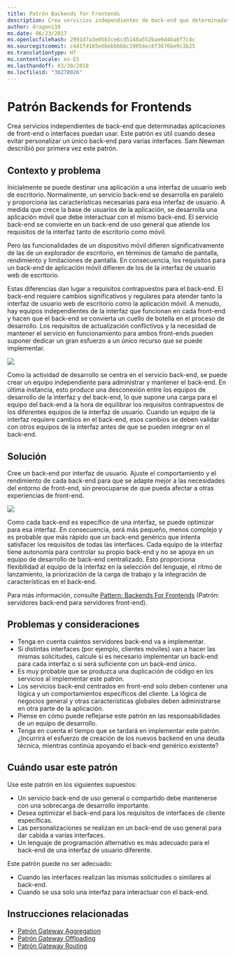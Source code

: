 ```yaml
---
title: Patrón Backends for Frontends
description: Crea servicios independientes de back-end que determinadas aplicaciones de front-end o interfaces puedan usar.
author: dragon119
ms.date: 06/23/2017
ms.openlocfilehash: 2991d7a3e05b3ce6cd5148a552bae6d4ba8f7c4c
ms.sourcegitcommit: c441fd165e6bebbbbbc19854ec6f3676be9c3b25
ms.translationtype: HT
ms.contentlocale: es-ES
ms.lasthandoff: 03/30/2018
ms.locfileid: "30270026"
---
```

# <a name="backends-for-frontends-pattern"></a>Patrón Backends for Frontends

Crea servicios independientes de back-end que determinadas aplicaciones de front-end o interfaces puedan usar. Este patrón es útil cuando desea evitar personalizar un único back-end para varias interfaces. Sam Newman describió por primera vez este patrón.

## <a name="context-and-problem"></a>Contexto y problema

Inicialmente se puede destinar una aplicación a una interfaz de usuario web de escritorio. Normalmente, un servicio back-end se desarrolla en paralelo y proporciona las características necesarias para esa interfaz de usuario. A medida que crece la base de usuarios de la aplicación, se desarrolla una aplicación móvil que debe interactuar con el mismo back-end. El servicio back-end se convierte en un back-end de uso general que atiende los requisitos de la interfaz tanto de escritorio como móvil.

Pero las funcionalidades de un dispositivo móvil difieren significativamente de las de un explorador de escritorio, en términos de tamaño de pantalla, rendimiento y limitaciones de pantalla. En consecuencia, los requisitos para un back-end de aplicación móvil difieren de los de la interfaz de usuario web de escritorio. 

Estas diferencias dan lugar a requisitos contrapuestos para el back-end. El back-end requiere cambios significativos y regulares para atender tanto la interfaz de usuario web de escritorio como la aplicación móvil. A menudo, hay equipos independientes de la interfaz que funcionan en cada front-end y hacen que el back-end se convierta un cuello de botella en el proceso de desarrollo. Los requisitos de actualización conflictivos y la necesidad de mantener el servicio en funcionamiento para ambos front-ends pueden suponer dedicar un gran esfuerzo a un único recurso que se puede implementar.

![](./_images/backend-for-frontend.png) 

Como la actividad de desarrollo se centra en el servicio back-end, se puede crear un equipo independiente para administrar y mantener el back-end. En última instancia, esto produce una desconexión entre los equipos de desarrollo de la interfaz y del back-end, lo que supone una carga para el equipo del back-end a la hora de equilibrar los requisitos contrapuestos de los diferentes equipos de la interfaz de usuario. Cuando un equipo de la interfaz requiere cambios en el back-end, esos cambios se deben validar con otros equipos de la interfaz antes de que se pueden integrar en el back-end. 

## <a name="solution"></a>Solución

Cree un back-end por interfaz de usuario. Ajuste el comportamiento y el rendimiento de cada back-end para que se adapte mejor a las necesidades del entorno de front-end, sin preocuparse de que pueda afectar a otras experiencias de front-end.

![](./_images/backend-for-frontend-example.png) 

Como cada back-end es específico de una interfaz, se puede optimizar para esa interfaz. En consecuencia, será más pequeño, menos complejo y es probable que más rápido que un back-end genérico que intenta satisfacer los requisitos de todas las interfaces. Cada equipo de la interfaz tiene autonomía para controlar su propio back-end y no se apoya en un equipo de desarrollo de back-end centralizado. Esto proporciona flexibilidad al equipo de la interfaz en la selección del lenguaje, el ritmo de lanzamiento, la priorización de la carga de trabajo y la integración de características en el back-end.

Para más información, consulte [Pattern: Backends For Frontends](http://samnewman.io/patterns/architectural/bff/) (Patrón: servidores back-end para servidores front-end).

## <a name="issues-and-considerations"></a>Problemas y consideraciones

- Tenga en cuenta cuántos servidores back-end va a implementar.
- Si distintas interfaces (por ejemplo, clientes móviles) van a hacer las mismas solicitudes, calcule si es necesario implementar un back-end para cada interfaz o si será suficiente con un back-end único.
- Es muy probable que se produzca una duplicación de código en los servicios al implementar este patrón.
- Los servicios back-end centrados en front-end solo deben contener una lógica y un comportamientos específicos del cliente. La lógica de negocios general y otras características globales deben administrarse en otra parte de la aplicación.
- Piense en cómo puede reflejarse este patrón en las responsabilidades de un equipo de desarrollo.
- Tenga en cuenta el tiempo que se tardará en implementar este patrón. ¿Incurrirá el esfuerzo de creación de los nuevos backend en una deuda técnica, mientras continúa apoyando el back-end genérico existente?

## <a name="when-to-use-this-pattern"></a>Cuándo usar este patrón

Use este patrón en los siguientes supuestos:

- Un servicio back-end de uso general o compartido debe mantenerse con una sobrecarga de desarrollo importante.
- Desea optimizar el back-end para los requisitos de interfaces de cliente específicas.
- Las personalizaciones se realizan en un back-end de uso general para dar cabida a varias interfaces.
- Un lenguaje de programación alternativo es más adecuado para el back-end de una interfaz de usuario diferente.

Este patrón puede no ser adecuado:

- Cuando las interfaces realizan las mismas solicitudes o similares al back-end.
- Cuando se usa solo una interfaz para interactuar con el back-end.

## <a name="related-guidance"></a>Instrucciones relacionadas

- [Patrón Gateway Aggregation](./gateway-aggregation.md)
- [Patrón Gateway Offloading](./gateway-offloading.md)
- [Patrón Gateway Routing](./gateway-routing.md)


